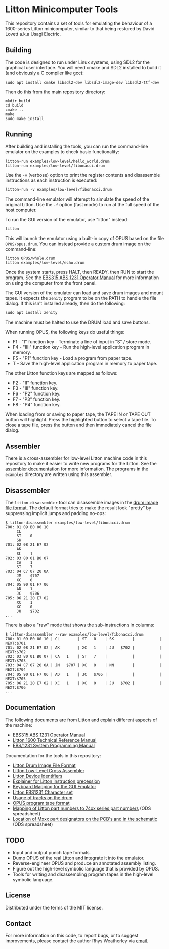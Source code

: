 Litton Minicomputer Tools
=========================

This repository contains a set of tools for emulating the behaviour
of a 1600-series Litton minicomputer, similar to that being restored by
David Lovett a.k.a Usagi Electric.

## Building

The code is designed to run under Linux systems, using SDL2 for the
graphical user interface.  You will need cmake and SDL2 installed to build it
(and obviously a C compiler like gcc):

    sudo apt install cmake libsdl2-dev libsdl2-image-dev libsdl2-ttf-dev

Then do this from the main repository directory:

    mkdir build
    cd build
    cmake ..
    make
    sudo make install

## Running

After building and installing the tools, you can run the command-line
emulator on the examples to check basic functionality:

    litton-run examples/low-level/hello_world.drum
    litton-run examples/low-level/fibonacci.drum

Use the `-v` (verbose) option to print the register contents and disassemble
instructions as each instruction is executed:

    litton-run -v examples/low-level/fibonacci.drum

The command-line emulator will attempt to simulate the speed of the original
Litton.  Use the `-f` option (fast mode) to run at the full speed of the
host computer.

To run the GUI version of the emulator, use "litton" instead:

    litton

This will launch the emulator using a built-in copy of OPUS based on the
file `OPUS/opus.drum`.  You can instead provide a custom drum image on the
command-line:

    litton OPUS/whole.drum
    litton examples/low-level/echo.drum

Once the system starts, press HALT, then READY, then RUN to start the program.
See the [EBS315 ABS 1231 Operator Manual](manuals/EBS315_ABS_1231_Operator_Manual_1969.pdf)
for more information on using the computer from the front panel.

The GUI version of the emulator can load and save drum images and mount tapes.
It expects the `zenity` program to be on the PATH to handle the file dialog.
If this isn't installed already, then do the following:

    sudo apt install zenity

The machine must be halted to use the DRUM load and save buttons.

When running OPUS, the following keys do useful things:

* F1 - "I" function key - Terminate a line of input in "S" / store mode.
* F4 - "IIII" function key - Run the high-level application program in memory.
* F5 - "P1" function key - Load a program from paper tape.
* T - Save the high-level application program in memory to paper tape.

The other Litton function keys are mapped as follows:

* F2 - "II" function key.
* F3 - "III" function key.
* F6 - "P2" function key.
* F7 - "P3" function key.
* F8 - "P4" function key.

When loading from or saving to paper tape, the TAPE IN or TAPE OUT button
will highlight.  Press the highlighted button to select a tape file.
To close a tape file, press the button and then immediately cancel the
file dialog.

## Assembler

There is a cross-assembler for low-level Litton machine code in
this repository to make it easier to write new programs for the Litton.
See the [assembler documentation](doc/assembler-low-level.md)
for more information.  The programs in the `examples` directory are written
using this assembler.

## Disassembler

The `litton-disassembler` tool can disassemble images in the
[drum image file format](doc/drum-image-format.md).  The default format
tries to make the result look "pretty" by suppressing implicit jumps and
padding no-ops:

    $ litton-disassembler examples/low-level/fibonacci.drum
    700: 01 09 B0 00 10
         CL
         ST    0
         SK
    701: 02 08 21 E7 02
         AK
         XC    1
    702: 03 80 01 B0 07
         CA    1
         ST    7
    703: 04 C7 07 20 0A
         JM    $707
         XC    0
    704: 05 90 01 F7 06
         AD    1
         JC    $706
    705: 06 21 20 E7 02
         XC    1
         XC    0
         JU    $702
    ...

There is also a "raw" mode that shows the sub-instructions in columns:

    $ litton-disassembler --raw examples/low-level/fibonacci.drum
    700: 01 09 B0 00 10 | CL        | ST   0    | SK        |           | NEXT:$701
    701: 02 08 21 E7 02 | AK        | XC   1    | JU   $702 |           | NEXT:$702
    702: 03 80 01 B0 07 | CA   1    | ST   7    |           |           | NEXT:$703
    703: 04 C7 07 20 0A | JM   $707 | XC   0    | NN        |           | NEXT:$704
    704: 05 90 01 F7 06 | AD   1    | JC   $706 |           |           | NEXT:$705
    705: 06 21 20 E7 02 | XC   1    | XC   0    | JU   $702 |           | NEXT:$706
    ...

## Documentation

The following documents are from Litton and explain different aspects
of the machine:

* [EBS315 ABS 1231 Operator Manual](manuals/EBS315_ABS_1231_Operator_Manual_1969.pdf)
* [Litton 1600 Technical Reference Manual](manuals/Litton1600_TechnicalRefMan.pdf)
* [EBS/1231 System Programming Manual](manuals/Litton_1231_Programming_Manual.pdf)

Documentation for the tools in this repository:

* [Litton Drum Image File Format](doc/drum-image-format.md)
* [Litton Low-Level Cross Assembler](doc/assembler-low-level.md)
* [Litton Device Identifiers](doc/devices.md)
* [Explainer for Litton instruction precession](doc/precession.md)
* [Keyboard Mapping for the GUI Emulator](images/keyboard-layout.png)
* [Litton EBS1231 Character set](doc/character-set.md)
* [Usage of tracks on the drum](doc/tracks.md)
* [OPUS program tape format](doc/tape-format.md)
* [Mapping of Litton part numbers to 74xx series part numbers](doc/Litton-Part-Number-Mapping.ods) (ODS spreadsheet)
* [Location of Mxxx part designators on the PCB's and in the schematic](doc/Litton-Part-Locator.ods) (ODS spreadsheet)

## TODO

* Input and output punch tape formats.
* Dump OPUS of the real Litton and integrate it into the emulator.
* Reverse-engineer OPUS and produce an annotated assembly listing.
* Figure out the high-level symbolic language that is provided by OPUS.
* Tools for writing and disassembling program tapes in the high-level
symbolic language.

## License

Distributed under the terms of the MIT license.

## Contact

For more information on this code, to report bugs, or to suggest
improvements, please contact the author Rhys Weatherley via
[email](mailto:rhys.weatherley@gmail.com).
